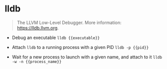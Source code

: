 # lldb
> The LLVM Low-Level Debugger.
> More information: <https://lldb.llvm.org>.

- Debug an executable
`lldb {{executable}}`

- Attach `lldb` to a running process with a given PID
`lldb -p {{pid}}`

- Wait for a new process to launch with a given name, and attach to it
`lldb -w -n {{process_name}}`
